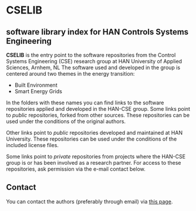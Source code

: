 # CSELIB
## software library index for HAN Controls Systems Engineering 

<b>CSELIB</b> is the entry point to the software repositories from the Control Systems Engineering (CSE) research group at HAN University of Applied Sciences, Arnhem, NL
The software used and developed in the group is centered around two themes in the energy transition:

* Built Environment
* Smart Energy Grids

In the folders with these names you can find links to the software repositories applied and developed in the HAN-CSE group. Some links point to <i>public</i> repositories, forked from other sources. These repositories can be used under the conditions of the original authors.

Other links point to <i>public</i> repositories developed and maintained at HAN University. These repositories can be used under the conditions of the included license files.

Some links point to <i>private</i> repositories from projects where the HAN-CSE group is or has been involved as a research partner. For access to these repositories, ask permission via the e-mail contact below.
<br>
<h2>Contact</h2>
You can contact the authors (preferably through email) via <a href="https://www.han.nl/onderzoek/kennismaken/technologie-en-samenleving/lectoraat/meet-en-regeltechniek/contact/">this page</a>.

<br>

